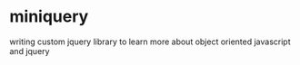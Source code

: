 miniquery
=========

writing custom jquery library to learn more about object oriented javascript and jquery
